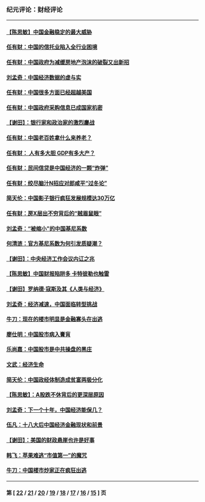 ### 纪元评论：财经评论
---
#### [【陈思敏】中国金融稳定的最大威胁](../../pages/nsc1026/n3828901.md) 
#### [任有财：中国的信托业陷入全行业困境](../../pages/nsc1026/n3816036.md) 
#### [任有财：中国政府为减缓房地产泡沫的破裂又出新招](../../pages/nsc1026/n3812999.md) 
#### [刘孟奇：中国经济数据的虚与实](../../pages/nsc1026/n3812826.md) 
#### [任有财：中国很多方面已经超越美国](../../pages/nsc1026/n3811529.md) 
#### [任有财：中国政府采购信息已成国家机密](../../pages/nsc1026/n3810569.md) 
#### [【谢田】：银行家和政治家的激烈鏖战](../../pages/nsc1026/n3808976.md) 
#### [任有财：中国老百姓拿什么来养老？](../../pages/nsc1026/n3808647.md) 
#### [任有财： 人有多大胆 GDP有多大产？](../../pages/nsc1026/n3806968.md) 
#### [任有财：民间信贷是中国经济的一颗“炸弹”](../../pages/nsc1026/n3801662.md) 
#### [任有财：绞尽脑汁N招应对郎咸平“过冬论”](../../pages/nsc1026/n3797280.md) 
#### [简天伦：中国影子银行疯狂发展规模达30万亿](../../pages/nsc1026/n3797315.md) 
#### [任有财：房X层出不穷背后的“贼眉鼠眼”](../../pages/nsc1026/n3794514.md) 
#### [刘孟奇：“被缩小”的中国基尼系数](../../pages/nsc1026/n3787102.md) 
#### [何清涟：官方基尼系数为何引发质疑潮？](../../pages/nsc1026/n3782546.md) 
#### [【谢田】：中央经济工作会议内讧之兆](../../pages/nsc1026/n3782270.md) 
#### [【陈思敏】中国财报陷阱多 卡特彼勒也触雷](../../pages/nsc1026/n3781334.md) 
#### [【谢田】罗纳德·寇斯及其《人类与经济》](../../pages/nsc1026/n3770933.md) 
#### [刘孟奇：经济减速，中国面临转型挑战](../../pages/nsc1026/n3765224.md) 
#### [牛刀：现在的楼市明显是金融寡头在出逃](../../pages/nsc1026/n3762358.md) 
#### [廖仕明：中国股市病入膏肓](../../pages/nsc1026/n3758565.md) 
#### [乐尚嘉：中国股市是中共操盘的黑庄](../../pages/nsc1026/n3758062.md) 
#### [文武：经济生命](../../pages/nsc1026/n3748142.md) 
#### [简天伦：中国政经体制造成贫富两极分化](../../pages/nsc1026/n3742610.md) 
#### [【陈思敏】：A股跌不休背后的更深层原因](../../pages/nsc1026/n3742079.md) 
#### [刘孟奇：下一个十年，中国经济能保几？](../../pages/nsc1026/n3740288.md) 
#### [伍凡：十八大后中国经济金融现状和前景](../../pages/nsc1026/n3740291.md) 
#### [【谢田】：美国的财政悬崖也许是好事](../../pages/nsc1026/n3738951.md) 
#### [韩飞：苹果难逃“市值第一”的魔咒](../../pages/nsc1026/n3738629.md) 
#### [牛刀：中国楼市炒家正在疯狂出逃](../../pages/nsc1026/n3735522.md) 

---
#### 第 [ [22](./22.md) / [21](./21.md) / [20](./20.md) / [19](./19.md) / [18](./18.md) / [17](./17.md) / [16](./16.md) / [15](./15.md) ] 页
